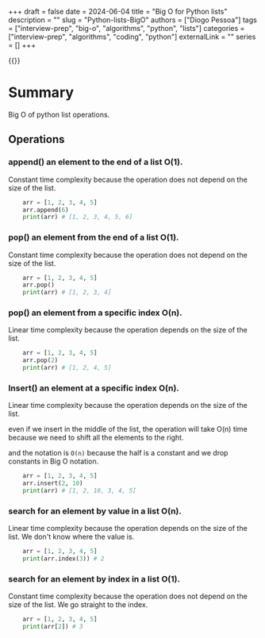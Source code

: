 +++
draft = false
date = 2024-06-04
title = "Big O for Python lists"
description = ""
slug = "Python-lists-BigO"
authors = ["Diogo Pessoa"]
tags = ["interview-prep", "big-o", "algorithms", "python", "lists"]
categories = ["interview-prep", "algorithms", "coding", "python"]
externalLink = ""
series = []
+++

{{<toc>}}

# Summary

Big O of python list operations.

## Operations

### append() an element to the end of a list O(1).

Constant time complexity because the operation does not depend on the size of the list.

```python
    arr = [1, 2, 3, 4, 5]
    arr.append(6)
    print(arr) # [1, 2, 3, 4, 5, 6]
```

### pop() an element from the end of a list O(1).

Constant time complexity because the operation does not depend on the size of the list.

```python
    arr = [1, 2, 3, 4, 5]
    arr.pop()
    print(arr) # [1, 2, 3, 4]
```

### pop() an element from a specific index O(n).

Linear time complexity because the operation depends on the size of the list.

```python
    arr = [1, 2, 3, 4, 5]
    arr.pop(2)
    print(arr) # [1, 2, 4, 5]
```

### Insert() an element at a specific index O(n).

Linear time complexity because the operation depends on the size of the list.

even if we insert in the middle of the list, the operation will take O(n) time because
we need to shift all the elements to the right.

and the notation is `O(n)` because the half is a constant and we drop constants in Big O
notation.

```python
    arr = [1, 2, 3, 4, 5]
    arr.insert(2, 10)
    print(arr) # [1, 2, 10, 3, 4, 5]
```

### search for an element by value in a list O(n).

Linear time complexity because the operation depends on the size of the list. We don't
know where the value is.

```python
    arr = [1, 2, 3, 4, 5]
    print(arr.index(3)) # 2
```

### search for an element by index in a list O(1).

Constant time complexity because the operation does not depend on the size of the list.
We go straight to the index.

```python
    arr = [1, 2, 3, 4, 5]
    print(arr[2]) # 3
```

